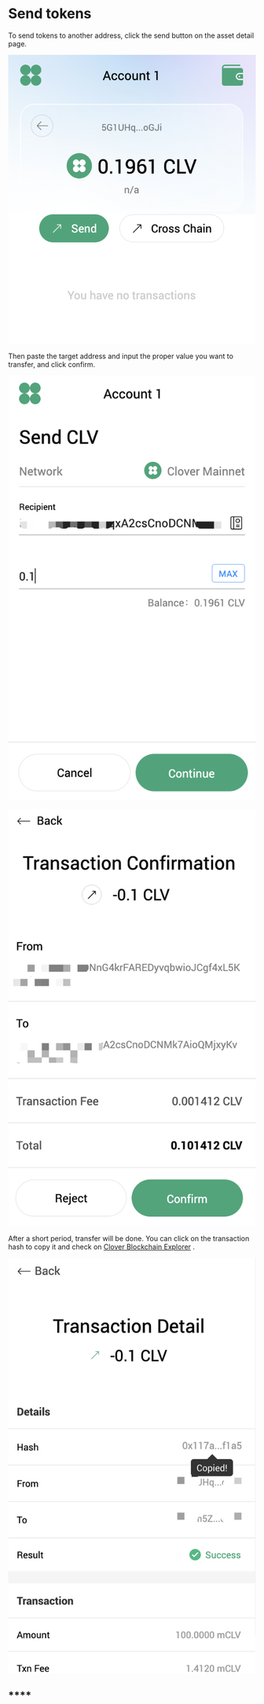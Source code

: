 # Send tokens

To send tokens to another address, click the send button on the asset detail page. 

![](../../.gitbook/assets/image%20%2847%29.png)

Then paste the target address and input the proper value you want to transfer, and click confirm. 

![](../../.gitbook/assets/image%20%2843%29.png)

![](../../.gitbook/assets/image%20%2841%29.png)

After a short period, transfer will be done. You can click on the transaction hash to copy it and check on [Clover Blockchain Explorer](https://clover.subscan.io/) .

![](../../.gitbook/assets/image%20%2858%29.png)

## \*\*\*\*

